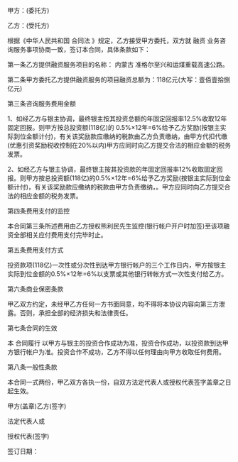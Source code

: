 
 


甲方：(委托方)


乙方：(受托方)


根据《中华人民共和国
合同法
》规定，乙方接受甲方委托，双方就
融资
业务咨询服务事项协商一致，签订本合同，具体条款如下：


第一条乙方提供融资服务项目的名称：
内蒙古
准格尔至兴和运煤重载高速公路。


第二条甲方委托乙方提供融资服务的项目融资总额为：118亿元(大写：壹佰壹拾捌亿元)


第三条咨询服务费用金额


1、如经乙方与银主协调，最终银主按其投资总额的年固定回报率12.5%收取12年固定回报。则甲方按总投资额(118亿)的 0.5%×12年=6%给予乙方奖励(按银主实际到位金额计付)，有关该奖励款应缴纳的税款由乙方负责缴纳，由甲方代扣代缴(优惠引资奖励税收控制在20%以内)甲方应同时向乙方提交合法的相应金额的税务发票。


2、如经乙方与银主协调，最终银主按其投资款的年固定回报率12%收取固定回报。则甲方按总投资额(118亿)的0.5%×12年=6%给予乙方奖励(按银主实际到位金额计付)，有关该奖励款应缴纳的税款由甲方负责缴纳，。甲方应同时向乙方提交合法的相应金额的税务发票。


第四条费用支付的监控


本合同第三条所述费用由乙方授权熊利民先生监控(银行帐户开户时加签)至该项融资全部相关应付费用支付完毕时止。


第五条费用支付方式


投资款项(118亿)一次性或分次性到达甲方银行帐户的三个工作日内，甲方按银主实际到位金额的0.5%×12年=6%以支票或其他银行转帐方式一次性支付给乙方。


第六条商业保密条款


甲乙双方约定，未经甲乙方任何一方书面同意，均不得将本协议内容向第三方泄露。否则，承担全部的经济损失和法律责任。


第七条合同的生效


本
合同履行
以甲方与银主的投资合作成功为准，投资合作成功，以投资款到达甲方银行帐户为准。投资合作不成功，乙方不得以任何理由向甲方收取任何费用。


第八条一般性条款


本合同一式两份，甲乙双方各执一份，自双方法定代表人或授权代表签字盖章之日起生效。


甲方(盖章)乙方(签字)


法定代表人或


授权代表(签字)


签订日期：
 


 

 
 
 
 
 
  


  
 

  


  


  
 
 
 
 

